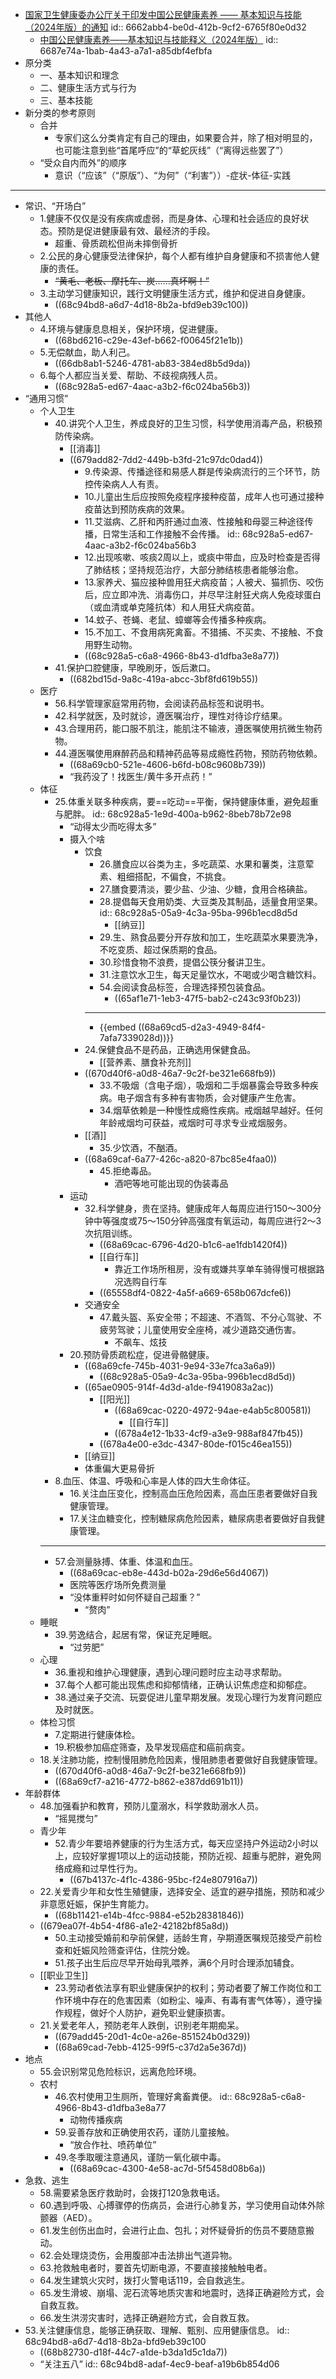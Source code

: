 - [国家卫生健康委办公厅关于印发中国公民健康素养 —— 基本知识与技能（2024年版）的通知](https://mp.weixin.qq.com/s/HAzcdAcYW1Lx68PiquG6Jw)
  id:: 6662abb4-be0d-412b-9cf2-6765f80e0d32
	- [中国公民健康素养——基本知识与技能释义（2024年版）](http://www.nhc.gov.cn/xcs/s3582/202405/8ac849b54c0f4b5a8320ce1f2a0eb160.shtml)
	  id:: 6687e74a-1bab-4a43-a7a1-a85dbf4efbfa
- 原分类
	- 一、基本知识和理念
	- 二、健康生活方式与行为
	- 三、基本技能
- 新分类的参考原则
	- 合并
		- 专家们这么分类肯定有自己的理由，如果要合并，除了相对明显的，也可能注意到些“首尾呼应”的“草蛇灰线”（“离得远些罢了”）
	- “受众自内而外”的顺序
		- 意识（“应该”（“原版”）、“为何”（“利害”））-症状-体征-实践
- ---
- 常识、“开场白”
	- 1.健康不仅仅是没有疾病或虚弱，而是身体、心理和社会适应的良好状态。预防是促进健康最有效、最经济的手段。
		- 超重、骨质疏松但尚未摔倒骨折
	- 2.公民的身心健康受法律保护，每个人都有维护自身健康和不损害他人健康的责任。
		- ~~“黄毛、老板、摩托车、炭......真坏啊！”~~
	- 3.主动学习健康知识，践行文明健康生活方式，维护和促进自身健康。
		- ((68c94bd8-a6d7-4d18-8b2a-bfd9eb39c100))
- 其他人
	- 4.环境与健康息息相关，保护环境，促进健康。
		- ((68bd6216-c29e-43ef-b662-f00645f21e1b))
	- 5.无偿献血，助人利己。
		- ((66db8ab1-5246-4781-ab83-384ed8b5d9da))
	- 6.每个人都应当关爱、帮助、不歧视病残人员。
		- ((68c928a5-ed67-4aac-a3b2-f6c024ba56b3))
- “通用习惯”
	- 个人卫生
		- 40.讲究个人卫生，养成良好的卫生习惯，科学使用消毒产品，积极预防传染病。
			- [[消毒]]
			- ((679add82-7dd2-449b-b3fd-21c97dc0dad4))
				- 9.传染源、传播途径和易感人群是传染病流行的三个环节，防控传染病人人有责。
				- 10.儿童出生后应按照免疫程序接种疫苗，成年人也可通过接种疫苗达到预防疾病的效果。
				- 11.艾滋病、乙肝和丙肝通过血液、性接触和母婴三种途径传播，日常生活和工作接触不会传播。
				  id:: 68c928a5-ed67-4aac-a3b2-f6c024ba56b3
				- 12.出现咳嗽、咳痰2周以上，或痰中带血，应及时检查是否得了肺结核；坚持规范治疗，大部分肺结核患者能够治愈。
				- 13.家养犬、猫应接种兽用狂犬病疫苗；人被犬、猫抓伤、咬伤后，应立即冲洗、消毒伤口，并尽早注射狂犬病人免疫球蛋白（或血清或单克隆抗体）和人用狂犬病疫苗。
				- 14.蚊子、苍蝇、老鼠、蟑螂等会传播多种疾病。
				- 15.不加工、不食用病死禽畜。不猎捕、不买卖、不接触、不食用野生动物。
				- ((68c928a5-c6a8-4966-8b43-d1dfba3e8a77))
		- 41.保护口腔健康，早晚刷牙，饭后漱口。
			- ((682bd15d-9a8c-419a-abcc-3bf8fd619b55))
	- 医疗
		- 56.科学管理家庭常用药物，会阅读药品标签和说明书。
		- 42.科学就医，及时就诊，遵医嘱治疗，理性对待诊疗结果。
		- 43.合理用药，能口服不肌注，能肌注不输液，遵医嘱使用抗微生物药物。
		- 44.遵医嘱使用麻醉药品和精神药品等易成瘾性药物，预防药物依赖。
			- ((68a69cb0-521e-4606-b6fd-b08c9608b739))
			- “我药没了！找医生/黄牛多开点药！”
	- 体征
		- 25.体重关联多种疾病，要==吃动==平衡，保持健康体重，避免超重与肥胖。
		  id:: 68c928a5-1e9d-400a-b962-8beb78b72e98
			- “动得太少而吃得太多”
			- 摄入个啥
				- 饮食
					- 26.膳食应以谷类为主，多吃蔬菜、水果和薯类，注意荤素、粗细搭配，不偏食，不挑食。
					- 27.膳食要清淡，要少盐、少油、少糖，食用合格碘盐。
					- 28.提倡每天食用奶类、大豆类及其制品，适量食用坚果。
					  id:: 68c928a5-05a9-4c3a-95ba-996b1ecd8d5d
						- [[纳豆]]
					- 29.生、熟食品要分开存放和加工，生吃蔬菜水果要洗净，不吃变质、超过保质期的食品。
					- 30.珍惜食物不浪费，提倡公筷分餐讲卫生。
					- 31.注意饮水卫生，每天足量饮水，不喝或少喝含糖饮料。
					- 54.会阅读食品标签，合理选择预包装食品。
						- ((65af1e71-1eb3-47f5-bab2-c243c93f0b23))
					- ---
					- {{embed ((68a69cd5-d2a3-4949-84f4-7afa7339028d))}}
				- 24.保健食品不是药品，正确选用保健食品。
					- [[营养素、膳食补充剂]]
				- ((670d40f6-a0d8-46a7-9c2f-be321e668fb9))
					- 33.不吸烟（含电子烟），吸烟和二手烟暴露会导致多种疾病。电子烟含有多种有害物质，会对健康产生危害。
					- 34.烟草依赖是一种慢性成瘾性疾病。戒烟越早越好。任何年龄戒烟均可获益，戒烟时可寻求专业戒烟服务。
				- [[酒]]
					- 35.少饮酒，不酗酒。
				- ((68a69caf-6a77-426c-a820-87bc85e4faa0))
					- 45.拒绝毒品。
						- 酒吧等地可能出现的伪装毒品
			- 运动
				- 32.科学健身，贵在坚持。健康成年人每周应进行150～300分钟中等强度或75～150分钟高强度有氧运动，每周应进行2～3次抗阻训练。
					- ((68a69cac-6796-4d20-b1c6-ae1fdb1420f4))
					- [[自行车]]
						- 靠近工作场所租房，没有或嫌共享单车骑得慢可根据路况选购自行车
					- ((65558df4-0822-4a5f-a669-658b067dcfe6))
				- 交通安全
					- 47.戴头盔、系安全带；不超速、不酒驾、不分心驾驶、不疲劳驾驶；儿童使用安全座椅，减少道路交通伤害。
						- 不飙车、炫技
			- 20.预防骨质疏松症，促进骨骼健康。
				- ((68a69cfe-745b-4031-9e94-33e7fca3a6a9))
					- ((68c928a5-05a9-4c3a-95ba-996b1ecd8d5d))
				- ((65ae0905-914f-4d3d-a1de-f9419083a2ac))
					- [[阳光]]
						- ((68a69cac-0220-4972-94ae-e4ab5c800581))
							- [[自行车]]
						- ((678a4e12-1b33-4cf9-a3e9-988af847fb45))
					- ((678a4e00-e3dc-4347-80de-f015c46ea155))
				- [[纳豆]]
				- 体重偏大更易骨折
		- 8.血压、体温、呼吸和心率是人体的四大生命体征。
			- 16.关注血压变化，控制高血压危险因素，高血压患者要做好自我健康管理。
			- 17.关注血糖变化，控制糖尿病危险因素，糖尿病患者要做好自我健康管理。
		- ---
		- 57.会测量脉搏、体重、体温和血压。
			- ((68a69cac-eb8e-443d-b02a-29d6e56d4067))
			- 医院等医疗场所免费测量
			- “没体重秤时如何怀疑自己超重？”
				- “赘肉”
	- 睡眠
		- 39.劳逸结合，起居有常，保证充足睡眠。
			- “过劳肥”
	- 心理
		- 36.重视和维护心理健康，遇到心理问题时应主动寻求帮助。
		- 37.每个人都可能出现焦虑和抑郁情绪，正确认识焦虑症和抑郁症。
		- 38.通过亲子交流、玩耍促进儿童早期发展。发现心理行为发育问题应及时就医。
	- 体检习惯
		- 7.定期进行健康体检。
		- 19.积极参加癌症筛查，及早发现癌症和癌前病变。
	- 18.关注肺功能，控制慢阻肺危险因素，慢阻肺患者要做好自我健康管理。
		- ((670d40f6-a0d8-46a7-9c2f-be321e668fb9))
		- ((68a69cf7-a216-4772-b862-e387dd691b11))
- 年龄群体
	- 48.加强看护和教育，预防儿童溺水，科学救助溺水人员。
		- “摇晃搅匀”
	- 青少年
		- 52.青少年要培养健康的行为生活方式，每天应坚持户外运动2小时以上，应较好掌握1项以上的运动技能，预防近视、超重与肥胖，避免网络成瘾和过早性行为。
			- ((67b4137c-4f1c-4386-95bc-f24e807916a7))
	- 22.关爱青少年和女性生殖健康，选择安全、适宜的避孕措施，预防和减少非意愿妊娠，保护生育能力。
		- ((68b11421-e14b-4fcc-9884-e52b28381846))
	- ((679ea07f-4b54-4f86-a1e2-42182bf85a8d))
		- 50.主动接受婚前和孕前保健，适龄生育，孕期遵医嘱规范接受产前检查和妊娠风险筛查评估，住院分娩。
		- 51.孩子出生后应尽早开始母乳喂养，满6个月时合理添加辅食。
	- [[职业卫生]]
		- 23.劳动者依法享有职业健康保护的权利；劳动者要了解工作岗位和工作环境中存在的危害因素（如粉尘、噪声、有毒有害气体等），遵守操作规程，做好个人防护，避免职业健康损害。
	- 21.关爱老年人，预防老年人跌倒，识别老年期痴呆。
		- ((679add45-20d1-4c0e-a26e-851524b0d329))
		- ((68a69cad-7ebb-4125-99f5-c37d2a5e367d))
- 地点
	- 55.会识别常见危险标识，远离危险环境。
	- 农村
		- 46.农村使用卫生厕所，管理好禽畜粪便。
		  id:: 68c928a5-c6a8-4966-8b43-d1dfba3e8a77
			- 动物传播疾病
		- 59.妥善存放和正确使用农药，谨防儿童接触。
			- “放合作社、喷药单位”
		- 49.冬季取暖注意通风，谨防一氧化碳中毒。
			- ((68a69cac-4300-4e58-ac7d-5f5458d08b6a))
- 急救、逃生
	- 58.需要紧急医疗救助时，会拨打120急救电话。
	- 60.遇到呼吸、心搏骤停的伤病员，会进行心肺复苏，学习使用自动体外除颤器（AED）。
	- 61.发生创伤出血时，会进行止血、包扎；对怀疑骨折的伤员不要随意搬动。
	- 62.会处理烧烫伤，会用腹部冲击法排出气道异物。
	- 63.抢救触电者时，要首先切断电源，不要直接接触触电者。
	- 64.发生建筑火灾时，拨打火警电话119，会自救逃生。
	- 65.发生滑坡、崩塌、泥石流等地质灾害和地震时，选择正确避险方式，会自救互救。
	- 66.发生洪涝灾害时，选择正确避险方式，会自救互救。
- 53.关注健康信息，能够正确获取、理解、甄别、应用健康信息。
  id:: 68c94bd8-a6d7-4d18-8b2a-bfd9eb39c100
	- ((68b82730-d18f-44c7-a1de-b3da1d5c1da7))
	- “关注五八”
	  id:: 68c94bd8-adaf-4ec9-beaf-a19b6b854d06